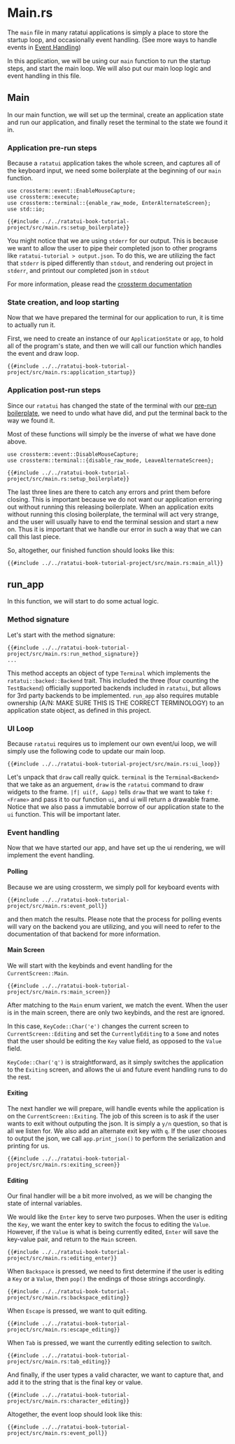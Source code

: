# Main.rs
The `main` file in many ratatui applications is simply a place to store the startup loop, and occasionally event handling. 
(See more ways to handle events in [Event Handling](./../concepts/event_handling.md))

In this application, we will be using our `main` function to run the startup steps, and start the main loop. We will also put our main loop logic and event handling in this file.

## Main
In our main function, we will set up the terminal, create an application state and run our application, and finally reset the terminal to the state we found it in.

### Application pre-run steps
Because a `ratatui` application takes the whole screen, and captures all of the keyboard input, we need some boilerplate at the beginning of our `main` function. 

```rust,no_run,noplayground 
use crossterm::event::EnableMouseCapture;
use crossterm::execute;
use crossterm::terminal::{enable_raw_mode, EnterAlternateScreen};
use std::io;
```

```rust,no_run,noplayground 
{{#include ../../ratatui-book-tutorial-project/src/main.rs:setup_boilerplate}}
```

You might notice that we are using `stderr` for our output. This is because we want to allow the user to pipe their completed json to other programs like `ratatui-tutorial > output.json`. To do this, we are utilizing the fact that `stderr` is piped differently than `stdout`, and rendering out project in `stderr`, and printout our completed json in `stdout`

For more information, please read the [crossterm documentation](https://docs.rs/crossterm/latest/crossterm/)

### State creation, and loop starting
Now that we have prepared the terminal for our application to run, it is time to actually run it.

First, we need to create an instance of our `ApplicationState` or `app`, to hold all of the program's state, and then we will call our function which handles the event and draw loop.

```rust,no_run,noplayground
{{#include ../../ratatui-book-tutorial-project/src/main.rs:application_startup}}
```


### Application post-run steps
Since our `ratatui` has changed the state of the terminal with our [pre-run boilerplate](#application-pre-run-steps), we need to undo what have did, and put the terminal back to the way we found it.

Most of these functions will simply be the inverse of what we have done above.

```rust,no_run,noplayground 
use crossterm::event::DisableMouseCapture;
use crossterm::terminal::{disable_raw_mode, LeaveAlternateScreen};
```
```rust,no_run,noplayground 
{{#include ../../ratatui-book-tutorial-project/src/main.rs:setup_boilerplate}}
```

The last three lines are there to catch any errors and print them before closing. This is important because we do not want our application erroring out without running this releasing boilerplate. 
When an application exits without running this closing boilerplate, the terminal will act very strange, and the user will usually have to end the terminal session and start a new on. Thus it is important that we handle our error in such a way that we can call this last piece.

So, altogether, our finished function should looks like this:

```rust,no_run,noplayground
{{#include ../../ratatui-book-tutorial-project/src/main.rs:main_all}}
```


## run_app
In this function, we will start to do some actual logic. 

### Method signature
Let's start with the method signature:

```rust,no_run,noplayground
{{#include ../../ratatui-book-tutorial-project/src/main.rs:run_method_signature}}
...
```

This method accepts an object of type `Terminal` which implements the `ratatui::backed::Backend` trait. This included the three (four counting the `TestBackend`) officially supported backends included in `ratatui`, but allows for 3rd party backends to be implemented. `run_app` also requires mutable ownership (A/N: MAKE SURE THIS IS THE CORRECT TERMINOLOGY) to an application state object, as defined in this project.

### UI Loop
Because `ratatui` requires us to implement our own event/ui loop, we will simply use the following code to update our main loop.

```rust,no_run,noplayground
{{#include ../../ratatui-book-tutorial-project/src/main.rs:ui_loop}}
```

Let's unpack that `draw` call really quick.
`terminal` is the `Terminal<Backend>` that we take as an arguement, `draw` is the `ratatui` command to draw widgets to the frame. `|f| ui(f, &app)` tells `draw` that we want to take `f: <Frame>` and pass it to our function `ui`, and ui will return a drawable frame. Notice that we also pass a immutable borrow of our application state to the `ui` function. This will be important later.

### Event handling
Now that we have started our app, and have set up the ui rendering, we will implement the event handling.


#### Polling 
Because we are using crossterm, we simply poll for keyboard events with

```rust,no_run,noplayground
{{#include ../../ratatui-book-tutorial-project/src/main.rs:event_poll}}
```

and then match the results. Please note that the process for polling events will vary on the backend you are utilizing, and you will need to refer to the documentation of that backend for more information.

#### Main Screen
We will start with the keybinds and event handling for the `CurrentScreen::Main`. 

```rust,no_run,noplayground
{{#include ../../ratatui-book-tutorial-project/src/main.rs:main_screen}}
```

After matching to the `Main` enum varient, we match the event. When the user is in the main screen, there are only two keybinds, and the rest are ignored. 

In this case, `KeyCode::Char('e')` changes the current screen to `CurrentScreen::Editing` and set the `CurrentlyEditing` to a `Some` and notes that the user should be editing the `Key` value field, as opposed to the `Value` field.

`KeyCode::Char('q')` is straightforward, as it simply switches the application to the `Exiting` screen, and allows the ui and future event handling runs to do the rest.

#### Exiting
The next handler we will prepare, will handle events while the application is on the `CurrentScreen::Exiting`. The job of this screen is to ask if the user wants to exit without outputing the json. It is simply a `y/n` question, so that is all we listen for. We also add an alternate exit key with `q`.
If the user chooses to output the json, we call `app.print_json()` to perform the serialization and printing for us.

```rust,no_run,noplayground
{{#include ../../ratatui-book-tutorial-project/src/main.rs:exiting_screen}}
```


#### Editing
Our final handler will be a bit more involved, as we will be changing the state of internal variables.


We would like the `Enter` key to serve two purposes. When the user is editing the `Key`, we want the enter key to switch the focus to editing the `Value`. However, if the `Value` is what is being currently edited, `Enter` will save the key-value pair, and return to the `Main` screen.
```rust,no_run,noplayground
{{#include ../../ratatui-book-tutorial-project/src/main.rs:editing_enter}}
```


When `Backspace` is pressed, we need to first determine if the user is editing a `Key` or a `Value`, then `pop()` the endings of those strings accordingly.
```rust,no_run,noplayground
{{#include ../../ratatui-book-tutorial-project/src/main.rs:backspace_editing}}
```

When `Escape` is pressed, we want to quit editing.
```rust,no_run,noplayground
{{#include ../../ratatui-book-tutorial-project/src/main.rs:escape_editing}}
```

When `Tab` is pressed, we want the currently editing selection to switch.
```rust,no_run,noplayground
{{#include ../../ratatui-book-tutorial-project/src/main.rs:tab_editing}}
```

And finally, if the user types a valid character, we want to capture that, and add it to the string that is the final key or value.
```rust,no_run,noplayground
{{#include ../../ratatui-book-tutorial-project/src/main.rs:character_editing}}
```

Altogether, the event loop should look like this:
```rust,no_run,noplayground
{{#include ../../ratatui-book-tutorial-project/src/main.rs:event_poll}}
```


